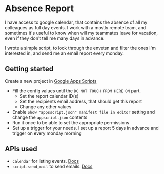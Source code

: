 # Absence Report

I have access to google calendar, that contains the absence of all my colleagues as full day events.
I work with a mostly remote team, and sometimes it's useful to know when will my teammates leave for vacation,
even if they don't tell me many days in advance.

I wrote a simple script, to look through the envetsn and filter the ones I'm interested in, and send me an email report every monday.

## Getting started

Create a new project in [Google Apps Scripts](https://script.google.com/)

- Fill the config values until the `DO NOT TOUCH FROM HERE ON` part.
  - Set the report calendar ID(s)
  - Set the recipients email address, that should get this report
  - Change any other values
- Enable `Show "appsscript.json" manifest file in editor` setting and change the `appscript.json` contents
- Run it once to be able to set the appropriate permissions
- Set up a trigger for your needs. I set up a report 5 days in advance and trigger on every monday morning

## APIs used

- `calendar` for listing events. [Docs](https://developers.google.com/calendar/api/v3/reference)
- `script.send_mail` to send emails. [Docs](https://developers.google.com/apps-script/reference/mail/mail-app)